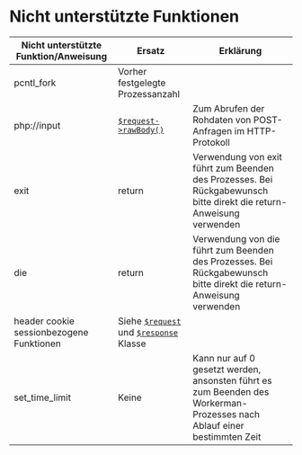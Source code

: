 # Nicht unterstützte Funktionen

Nicht unterstützte Funktion/Anweisung | Ersatz | Erklärung
----|------|----
pcntl_fork | Vorher festgelegte Prozessanzahl | 
php://input | [`$request->rawBody()`](http/request.md)| Zum Abrufen der Rohdaten von POST-Anfragen im HTTP-Protokoll
exit | return | Verwendung von exit führt zum Beenden des Prozesses. Bei Rückgabewunsch bitte direkt die return-Anweisung verwenden
die | return | Verwendung von die führt zum Beenden des Prozesses. Bei Rückgabewunsch bitte direkt die return-Anweisung verwenden
header cookie sessionbezogene Funktionen | Siehe [`$request`](http/request.md) und [`$response`](http/response.md) Klasse | 
set_time_limit | Keine | Kann nur auf 0 gesetzt werden, ansonsten führt es zum Beenden des Workerman-Prozesses nach Ablauf einer bestimmten Zeit
